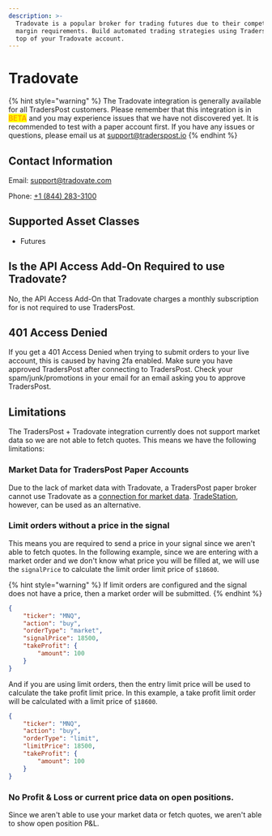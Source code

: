 ```yaml
---
description: >-
  Tradovate is a popular broker for trading futures due to their competitive
  margin requirements. Build automated trading strategies using TradersPost on
  top of your Tradovate account.
---
```


# Tradovate

{% hint style="warning" %}
The Tradovate integration is generally available for all TradersPost customers. Please remember that this integration is in <mark style="color:orange;">**BETA**</mark> and you may experience issues that we have not discovered yet. It is recommended to test with a paper account first. If you have any issues or questions, please email us at [support@traderspost.io](mailto:support@traderspost.io)
{% endhint %}

## Contact Information

Email: [support@tradovate.com](mailto:support@tradovate.com)

Phone: [+1 (844) 283-3100](tel:18442833100)

## Supported Asset Classes

* Futures

## Is the API Access Add-On Required to use Tradovate?

No, the API Access Add-On that Tradovate charges a monthly subscription for is not required to use TradersPost.

## 401 Access Denied

If you get a 401 Access Denied when trying to submit orders to your live account, this is caused by having 2fa enabled. Make sure you have approved TradersPost after connecting to TradersPost. Check your spam/junk/promotions in your email for an email asking you to approve TradersPost.

## Limitations

The TradersPost + Tradovate integration currently does not support market data so we are not able to fetch quotes. This means we have the following limitations:

### Market Data for TradersPost Paper Accounts

Due to the lack of market data with Tradovate, a TradersPost paper broker cannot use Tradovate as a [connection for market data](../../../learn/paper-trading.md#market-data-source). [TradeStation](../tradestation.md), however, can be used as an alternative.

### Limit orders without a price in the signal

This means you are required to send a price in your signal since we aren't able to fetch quotes. In the following example, since we are entering with a market order and we don't know what price you will be filled at, we will use the `signalPrice` to calculate the limit order limit price of `$18600`.

{% hint style="warning" %}
If limit orders are configured and the signal does not have a price, then a market order will be submitted.
{% endhint %}

```json
{
    "ticker": "MNQ",
    "action": "buy",
    "orderType": "market",
    "signalPrice": 18500,
    "takeProfit": {
        "amount": 100
    }
}
```

And if you are using limit orders, then the entry limit price will be used to calculate the take profit limit price. In this example, a take profit limit order will be calculated with a limit price of `$18600`.

```json
{
    "ticker": "MNQ",
    "action": "buy",
    "orderType": "limit",
    "limitPrice": 18500,
    "takeProfit": {
        "amount": 100
    }
}
```

### No Profit & Loss or current price data on open positions.

Since we aren't able to use your market data or fetch quotes, we aren't able to show open position P\&L.
